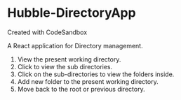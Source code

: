 # Hubble-DirectoryApp
Created with CodeSandbox

A React application for Directory management.

1. View the present working directory.
2. Click to view the sub directories.
3. Click on the sub-directories to view the folders inside.
4. Add new folder to the present working directory.
5. Move back to the root or previous directory.
